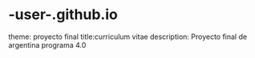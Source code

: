 # -user-.github.io
theme: proyecto final
title:curriculum vitae
description:  Proyecto final de argentina programa 4.0
